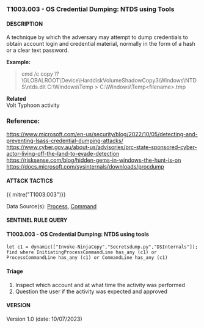 ###  T1003.003 - OS Credential Dumping: NTDS using Tools


####  DESCRIPTION  
A technique by which the adversary may attempt to dump credentials to obtain account login and credential material, normally in the form of a hash or a clear text password.  

**Example:**  
> cmd /c copy \\?\GLOBALROOT\Device\HarddiskVolumeShadowCopy3\Windows\NTDS\ntds.dit C:\Windows\Temp > C:\Windows\Temp\<filename>.tmp 

**Related**  
Volt Typhoon activity

### Reference:
https://www.microsoft.com/en-us/security/blog/2022/10/05/detecting-and-preventing-lsass-credential-dumping-attacks/  
https://www.cyber.gov.au/about-us/advisories/prc-state-sponsored-cyber-actor-living-off-the-land-to-evade-detection  
https://risksense.com/blog/hidden-gems-in-windows-the-hunt-is-on  
https://docs.microsoft.com/sysinternals/downloads/procdump  


####  ATT&CK TACTICS  
{{ mitre("T1003.003")}}  


Data Source(s): [Process](https://attack.mitre.org/datasources/DS0009/), [Command](https://attack.mitre.org/datasources/DS0017/)

#### SENTINEL RULE QUERY<br>

#### T1003.003 - OS Credential Dumping: NTDS using tools  

~~~
let c1 = dynamic(["Invoke-NinjaCopy","Secretsdump.py","DSInternals"]);
find where InitiatingProcessCommandLine has_any (c1) or ProcessCommandLine has_any (c1) or CommandLine has_any (c1) 
~~~

#### Triage

1. Inspect which account and at what time the activity was performed  
2. Question the user if the activity was expected and approved  

#### VERSION
Version 1.0 (date: 10/07/2023)
